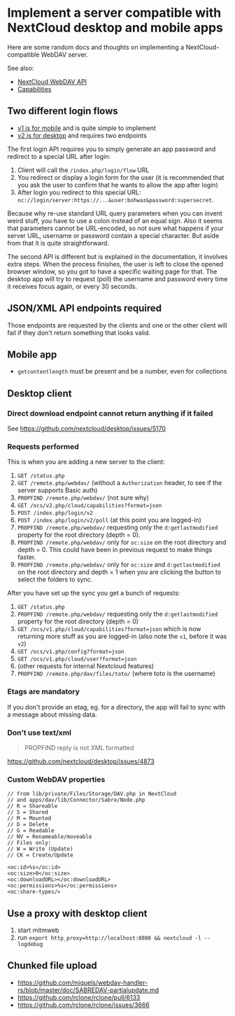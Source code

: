 # Implement a server compatible with NextCloud desktop and mobile apps

Here are some random docs and thoughts on implementing a NextCloud-compatible WebDAV server.

See also:
* [NextCloud WebDAV API](https://docs.nextcloud.com/server/latest/developer_manual/client_apis/WebDAV/index.html)
* [Capabilities](https://docs.nextcloud.com/server/19/developer_manual/client_apis/OCS/ocs-api-overview.html?highlight=capabilities)

## Two different login flows

* [v1 is for mobile](https://docs.nextcloud.com/server/latest/developer_manual/client_apis/LoginFlow/index.html) and is quite simple to implement
* [v2 is for desktop](https://docs.nextcloud.com/server/latest/developer_manual/client_apis/LoginFlow/index.html#login-flow-v2) and requires two endpoints

The first login API requires you to simply generate an app password and redirect to a special URL after login:

1. Client will call the `/index.php/login/flow` URL
2. You redirect or display a login form for the user (it is recommended that you ask the user to confirm that he wants to allow the app after login)
3. After login you redirect to this special URL: `nc://login/server:https://...&user:bohwaz&password:supersecret`.

Because why re-use standard URL query parameters when you can invent weird stuff, you have to use a colon instead of an equal sign. Also it seems that parameters cannot be URL-encoded, so not sure what happens if your server URL, username or password contain a special character. But aside from that it is quite straightforward.

The second API is different but is explained in the documentation, it involves extra steps. When the process finishes, the user is left to close the opened browser window, so you got to have a specific waiting page for that. The desktop app will try to request (poll) the username and password every time it receives focus again, or every 30 seconds.

## JSON/XML API endpoints required

Those endpoints are requested by the clients and one or the other client will fail if they don't return something that looks valid.

## Mobile app

* `getcontentlength` must be present and be a number, even for collections

## Desktop client

### Direct download endpoint cannot return anything if it failed

See https://github.com/nextcloud/desktop/issues/5170

### Requests performed

This is when you are adding a new server to the client:

1. `GET /status.php`
2. `GET /remote.php/webdav/` (without a `Authorization` header, to see if the server supports Basic auth)
3. `PROPFIND /remote.php/webdav/` (not sure why)
4. `GET /ocs/v2.php/cloud/capabilities?format=json` 
5. `POST /index.php/login/v2`
6. `POST /index.php/login/v2/poll` (at this point you are logged-in)
8. `PROPFIND /remote.php/webdav/` requesting only the `d:getlastmodified` property for the root directory (depth = 0).
8. `PROPFIND /remote.php/webdav/` only for `oc:size` on the root directory and depth = 0. This could have been in previous request to make things faster.
9. `PROPFIND /remote.php/webdav/` only for `oc:size` and `d:getlastmodified` on the root directory and depth = 1 when you are clicking the button to select the folders to sync.

After you have set up the sync you get a bunch of requests:

1. `GET /status.php`
2. `PROPFIND /remote.php/webdav/` requesting only the `d:getlastmodified` property for the root directory (depth = 0)
3. `GET /ocs/v1.php/cloud/capabilities?format=json` which is now returning more stuff as you are logged-in (also note the `v1`, before it was `v2`)
4. `GET /ocs/v1.php/config?format=json`
5. `GET /ocs/v1.php/cloud/user?format=json`
6. (other requests for internal Nextcloud features)
7. `PROPFIND /remote.php/dav/files/toto/` (where toto is the username)

### Etags are mandatory

If you don't provide an etag, eg. for a directory, the app will fail to sync with a message about missing data.

### Don't use text/xml

> PROPFIND reply is not XML formatted

https://github.com/nextcloud/desktop/issues/4873

### Custom WebDAV properties

```
// from lib/private/Files/Storage/DAV.php in NextCloud
// and apps/dav/lib/Connector/Sabre/Node.php
// R = Shareable
// S = Shared
// M = Mounted
// D = Delete
// G = Readable
// NV = Renameable/moveable
// Files only:
// W = Write (Update)
// CK = Create/Update
```

```
<oc:id>%s</oc:id>
<oc:size>0</oc:size>
<oc:downloadURL></oc:downloadURL>
<oc:permissions>%s</oc:permissions>
<oc:share-types/>
```

## Use a proxy with desktop client

1. start mitmweb
2. run `export http_proxy=http://localhost:8080 && nextcloud -l --logdebug`

## Chunked file upload

* https://github.com/miquels/webdav-handler-rs/blob/master/doc/SABREDAV-partialupdate.md
* https://github.com/rclone/rclone/pull/6133
* https://github.com/rclone/rclone/issues/3666
